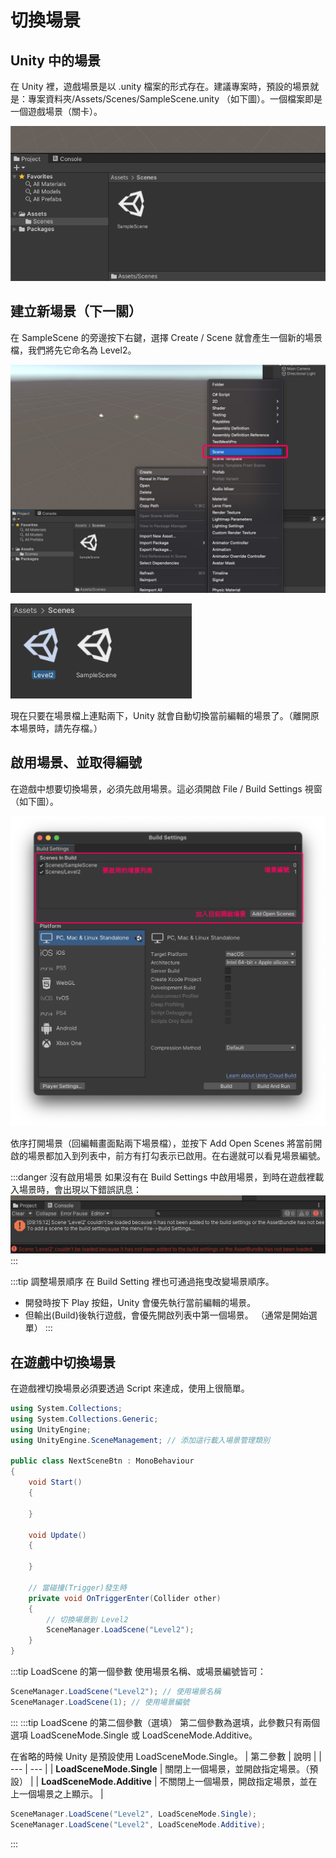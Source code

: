 # 切換場景

## Unity 中的場景
在 Unity 裡，遊戲場景是以 .unity 檔案的形式存在。建議專案時，預設的場景就是：專案資料夾/Assets/Scenes/SampleScene.unity （如下圖）。一個檔案即是一個遊戲場景（關卡）。

![scene file](./scene-file.png)

## 建立新場景（下一關）
在 SampleScene 的旁邊按下右鍵，選擇 Create / Scene 就會產生一個新的場景檔，我們將先它命名為 Level2。

![add scene](./add-scene.jpg)

![new scene](./new-scene.png)

現在只要在場景檔上連點兩下，Unity 就會自動切換當前編輯的場景了。（離開原本場景時，請先存檔。）

## 啟用場景、並取得編號
在遊戲中想要切換場景，必須先啟用場景。這必須開啟 File / Build Settings 視窗 （如下圖）。

![build settings](./build-settings.png)


依序打開場景（回編輯畫面點兩下場景檔），並按下 Add Open Scenes 將當前開啟的場景都加入到列表中，前方有打勾表示已啟用。在右邊就可以看見場景編號。

:::danger 沒有啟用場景
如果沒有在 Build Settings 中啟用場景，到時在遊戲裡載入場景時，會出現以下錯誤訊息：
![load error](./load-error.png)
:::

:::tip 調整場景順序
在 Build Setting 裡也可通過拖曳改變場景順序。
- 開發時按下 Play 按鈕，Unity 會優先執行當前編輯的場景。
- 但輸出(Build)後執行遊戲，會優先開啟列表中第一個場景。 （通常是開始選單）
:::

## 在遊戲中切換場景
在遊戲裡切換場景必須要透過 Script 來達成，使用上很簡單。

```csharp
using System.Collections;
using System.Collections.Generic;
using UnityEngine;
using UnityEngine.SceneManagement; // 添加這行載入場景管理類別

public class NextSceneBtn : MonoBehaviour
{
    void Start()
    {

    }

    void Update()
    {

    }

    // 當碰撞(Trigger)發生時
    private void OnTriggerEnter(Collider other)
    {
        // 切換場景到 Level2
        SceneManager.LoadScene("Level2");
    }
}

```

:::tip LoadScene 的第一個參數
使用場景名稱、或場景編號皆可：
```csharp
SceneManager.LoadScene("Level2"); // 使用場景名稱
SceneManager.LoadScene(1); // 使用場景編號
```
:::
:::tip LoadScene 的第二個參數（選填）
第二個參數為選填，此參數只有兩個選項 LoadSceneMode.Single 或 LoadSceneMode.Additive。

在省略的時候 Unity 是預設使用 LoadSceneMode.Single。
| 第二參數 | 說明 |
| --- | --- |
| **LoadSceneMode.Single** | 關閉上一個場景，並開啟指定場景。（預設） |
| **LoadSceneMode.Additive** | 不關閉上一個場景，開啟指定場景，並在上一個場景之上顯示。 |

```csharp
SceneManager.LoadScene("Level2", LoadSceneMode.Single);
SceneManager.LoadScene("Level2", LoadSceneMode.Additive);
```
:::